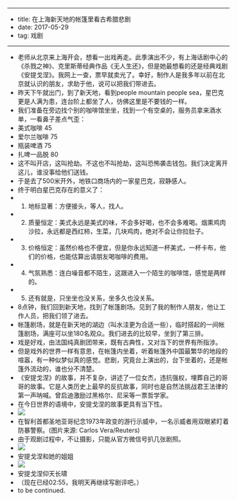 - --
- title: 在上海新天地的帐篷里看古希腊悲剧
- date: 2017-05-29
- tag: 戏剧
- --
- 老师从北京来上海开会，想看一出戏再走。此季演出不少，有上海话剧中心的《杀戮之神》、克里斯蒂经典作品《无人生还》，但是她最想看的还是经典戏剧《安提戈涅》。我网上一查，票早就卖光了。幸好，制作人是我多年以前在北京就认识的朋友，求助于他，说可以把我们带进去。
- 昨天下午就出门，到了新天地，看到people mountain people sea，星巴克更是人满为患，连台阶上都坐了人，彷佛这里是不要钱的一样。
- 我们准备在旁边找个别的咖啡馆坐坐，找到一个有空桌的，服务员拿来酒水单，一看鼻子差点气歪：
- 美式咖啡 45
- 爱尔兰咖啡 75
- 瓶装啤酒 75
- 扎啤一品脱 80
- 这不叫开店，这叫抢劫。不这也不叫抢劫，这叫恐怖袭击钱包。我们决定离开这儿，谁没事给他们送钱。
- 于是去了500米开外，地铁口商场内的一家星巴克，寂静感人。
- 终于明白星巴克存在的意义了：
- 1. 地标显著：方便接头，等人，找人。
- 2. 质量恒定：美式永远是美式的味，不会多好喝，也不会多难喝。烟熏鸡肉沙拉，永远都是西红柿，生菜，几块鸡肉，绝对不会让你拉肚子。
- 3. 价格恒定：虽然价格也不便宜，但是你永远知道一杯美式，一杯卡布，他们的价格，也能估算出请朋友喝咖啡的费用。
- 4. 气氛熟悉：连白噪音都不陌生，这跟进入一个陌生的咖啡馆，感觉是两样的。
- 5. 还有就是，只坐坐也没关系，坐多久也没关系。
- 8点钟，我们回到新天地，找到了帐篷剧场。见到了我的制作人朋友，他让工作人员，把我们领了进去。
- 帐篷剧场，就是在新天地的湖边（叫水洼更为合适一些），临时搭起的一间帐篷剧场，满座可以坐180名观众。我们进去的比较早，坐到了第三排。
- 戏是好戏，由法国纯真剧团带来，既有古典性，又对当下的世界有所指涉。
- 但是戏外的世界一样有意思，在帐篷内坐着，听着帐篷外中国最繁华的地段的喧嚣，有一种似梦似真的感觉。悲剧，究竟台上演出的，台下坐着的，还是帐篷外流动的，谁也分不清楚。
- 《安提戈涅》的故事，并不复杂，讲述了一位女杰，违抗强权，埋葬自己的哥哥的故事。它是人类历史上最早的反抗故事，同时也是自然法挑战君王法律的第一声呐喊。曾启迪激励过黑格尔、尼采等一票哲学家。
- 在今日世界的语境中，安提戈涅的故事更具有当下性。
- ![](./_image/161007102753_a_demonstrator_stares_at_a_riot_policeman_512x288_reuters_nocredit.jpg)
- 在智利首都圣地亚哥纪念1973年政变的游行示威中，一名示威者用双眼紧盯着防暴警察。(图片来源: Carlos Vera/Reuters)
- 由于观剧过程中，不让摄影，只能从官方微信号扒几张剧照。
- ![](./_image/atgn-2-sisters.jpg)
- 安提戈涅和她的姐姐
- ![](./_image/atgn-crying.jpg)
- 安提戈涅仰天长啸
- （现在已经02:55，我明天再继续写剧评吧。）
- to be continued.
